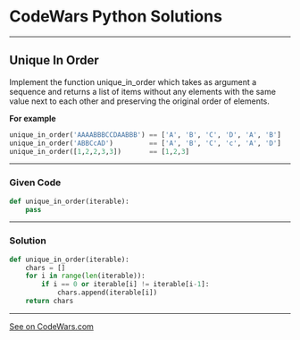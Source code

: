 # CodeWars Python Solutions

---

## Unique In Order

Implement the function unique_in_order which takes as argument a sequence and returns a list of items without any elements with the same value next to each other and preserving the original order of elements.

**For example**

```python
unique_in_order('AAAABBBCCDAABBB') == ['A', 'B', 'C', 'D', 'A', 'B']
unique_in_order('ABBCcAD')         == ['A', 'B', 'C', 'c', 'A', 'D']
unique_in_order([1,2,2,3,3])       == [1,2,3]
```

---

### Given Code


```python
def unique_in_order(iterable):
    pass
```

---

### Solution 


```python
def unique_in_order(iterable):
    chars = []
    for i in range(len(iterable)):
        if i == 0 or iterable[i] != iterable[i-1]:
            chars.append(iterable[i])
    return chars
```


---


[See on CodeWars.com](https://www.codewars.com/kata/54e6533c92449cc251001667/)
